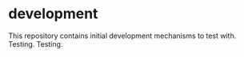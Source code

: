 # development
This repository contains initial development mechanisms to test with.
Testing. Testing.
